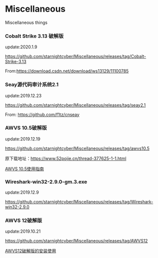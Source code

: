 # Miscellaneous
Miscellaneous things

### Cobalt Strike 3.13 破解版
update:2020.1.9

https://github.com/starnightcyber/Miscellaneous/releases/tag/Cobalt-Strike-3.13

From:https://download.csdn.net/download/ws13129/11100785

### Seay源代码审计系统2.1
update:2019.12.23

https://github.com/starnightcyber/Miscellaneous/releases/tag/seay2.1

From: https://github.com/f1tz/cnseay

### AWVS 10.5破解版
update:2019.12.19

https://github.com/starnightcyber/Miscellaneous/releases/tag/awvs10.5

原下载地址：https://www.52pojie.cn/thread-377625-1-1.html

[AWVS 10.5使用指南](https://www.cnblogs.com/Hi-blog/p/AWVS-User-Guide.html)

### Wireshark-win32-2.9.0-gm.3.exe
update:2019.12.9

https://github.com/starnightcyber/Miscellaneous/releases/tag/Wireshark-win32-2.9.0

### AWVS 12破解版
update:2019.10.21

https://github.com/starnightcyber/Miscellaneous/releases/tag/AWVS12

[AWVS12破解版的安装使用](https://www.cnblogs.com/Hi-blog/p/AWVS12.html)
